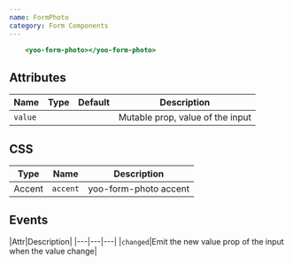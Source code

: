 ```yaml
---
name: FormPhoto
category: Form Components
---
```


```yoo-form-photo.html
    <yoo-form-photo></yoo-form-photo>
```

## Attributes

|Name|Type|Default|Description|
|---|---|---|---|
|`value`| |   |Mutable prop, value of the input|

## CSS

|Type|Name|Description|
|---|---|---|
|Accent|`accent`|yoo-form-photo accent|


## Events
|Attr|Description|
|---|---|---|
|`changed`|Emit the new value prop of the input when the value change|